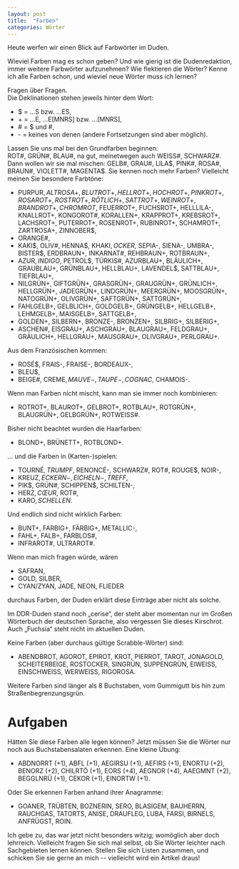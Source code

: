 ```yaml
---
layout: post
title:  "Farben"
categories: Wörter
---
```

Heute werfen wir einen Blick auf Farbwörter im Duden.

Wieviel Farben mag es schon geben? Und wie gierig ist die Dudenredaktion, immer weitere Farbwörter aufzunehmen? Wie flektieren die Wörter? Kenne ich alle Farben schon, und wieviel neue Wörter muss ich lernen?

Fragen über Fragen.  
Die Deklinationen stehen jeweils hinter dem Wort:
- $ = ...S bzw. ...ES,
- \+ = ...E, ...E[MNRS] bzw. ...[MNRS],
- \# = $ und #,
- \- = keines von denen (andere Fortsetzungen sind aber möglich).

Lassen Sie uns mal bei den Grundfarben beginnen:  
ROT#, GRÜN#, BLAU#, na gut, meinetwegen auch WEISS#, SCHWARZ#. Dann wollen wir sie mal mischen: GELB#, GRAU#, LILA$, PINK#, ROSA#, BRAUN#, VIOLETT#, MAGENTA$. Sie kennen noch mehr Farben? Vielleicht meinen Sie besondere Farbtöne:
- PURPUR$, ALTROSA+, BLUTROT+, HELLROT+, HOCHROT+, PINKROT+, ROSAROT+, ROSTROT+, RÖTLICH+, SATTROT+, WEINROT+, BRANDROT+, CHROMROT$, FEUERROT+, FUCHSROT+, HELLLILA-, KNALLROT+, KONGOROT#, KORALLEN+, KRAPPROT+, KREBSROT+, LACHSROT+, PUTERROT+, ROSENROT+, RUBINROT+, SCHAMROT+, ZARTROSA+, ZINNOBER$,
- ORANGE#,
- KAKI$, OLIV#, HENNA$, KHAKI$, OCKER$, SEPIA-, SIENA-, UMBRA-, BISTER$, ERDBRAUN+, INKARNAT#, REHBRAUN+, ROTBRAUN+,
- AZUR$, INDIGO$, PETROL$, TÜRKIS#, AZURBLAU+, BLÄULICH+, GRAUBLAU+, GRÜNBLAU+, HELLBLAU+, LAVENDEL$, SATTBLAU+, TIEFBLAU+,
- NILGRÜN+, GIFTGRÜN+, GRASGRÜN+, GRAUGRÜN+, GRÜNLICH+, HELLGRÜN+, JADEGRÜN+, LINDGRÜN+, MEERGRÜN+, MOOSGRÜN+, NATOGRÜN+, OLIVGRÜN+, SAFTGRÜN+, SATTGRÜN+,
- FAHLGELB+, GELBLICH+, GOLDGELB+, GRÜNGELB+, HELLGELB+, LEHMGELB+, MAISGELB+, SATTGELB+,
- GOLDEN+, SILBERN+, BRONZE-, BRONZEN+, SILBRIG+, SILBERIG+,
- ASCHEN#, EISGRAU+, ASCHGRAU+, BLAUGRAU+, FELDGRAU+, GRÄULICH+, HELLGRAU+, MAUSGRAU+, OLIVGRAU+, PERLGRAU+.

Aus dem Französischen kommen:
- ROSÉ$, FRAIS-, FRAISE-, BORDEAUX-,
- BLEU$,
- BEIGE#, CREME$, MAUVE-, TAUPE-, COGNAC$, CHAMOIS-.

Wenn man Farben nicht mischt, kann man sie immer noch kombinieren:
- ROTROT+, BLAUROT+, GELBROT+, ROTBLAU+, ROTGRÜN+, BLAUGRÜN+, GELBGRÜN+, ROTWEISS#.

Bisher nicht beachtet wurden die Haarfarben:
- BLOND+, BRÜNETT+, ROTBLOND+.

... und die Farben in (Karten-)spielen:
- TOURNÉ$, TRUMPF$, RENONCÉ-, SCHWARZ#, ROT#, ROUGE$, NOIR-,
- KREUZ$, ECKERN-, EICHELN-, TREFF$,
- PIK$, GRÜN#, SCHIPPEN$, SCHILTEN-,
- HERZ$, CŒUR$, ROT#,
- KARO$, SCHELLEN$.

Und endlich sind nicht wirklich Farben:
- BUNT+, FARBIG+, FÄRBIG+, METALLIC-,
- FAHL+, FALB+, FARBLOS#,
- INFRAROT#, ULTRAROT#.

Wenn man mich fragen würde, wären
- SAFRAN,
- GOLD, SILBER,
- CYAN/ZYAN, JADE, NEON, FLIEDER

durchaus Farben, der Duden erklärt diese Einträge aber nicht als solche.

Im DDR-Duden stand noch „cerise“, der steht aber momentan nur im Großen Wörterbuch der deutschen Sprache, also vergessen Sie dieses Kirschrot. Auch „Fuchsia“ steht nicht im aktuellen Duden.

Keine Farben (aber durchaus gültige Scrabble-Wörter) sind:
- ABENDBROT, AGOROT, EPIROT, KROT, PIERROT, TAROT, JONAGOLD, SCHEITERBEIGE, ROSTOCKER, SINGRÜN, SUPPENGRÜN, EIWEISS, EINSCHWEISS, WERWEISS, RIGOROSA.

Weitere Farben sind länger als 8 Buchstaben, vom Gummigutt bis hin zum Straßenbegrenzungsgrün.

# Aufgaben
Hätten Sie diese Farben alle legen können? Jetzt müssen Sie die Wörter nur noch aus Buchstabensalaten erkennen. Eine kleine Übung:
- ABDNORRT (+1), ABFL (+1), AEGIRSU (+1), AEFIRS (+1), ENORTU (+2), BENORZ (+2), CHILRTÖ (+1), EORS (+4), AEGNOR (+4), AAEGMNT (+2), BEGGLNRÜ (+1), CEKOR (+1), EINORTW (+1).

Oder Sie erkennen Farben anhand ihrer Anagramme:
- GOANER, TRÜBTEN, BOZNERIN, SERO, BLASIGEM, BAUHERRN, RAUCHGAS, TATORTS, ANISE, DRAUFLEG, LUBA, FARSI, BIRNELS, ANFRÜGST, ROIN.

Ich gebe zu, das war jetzt nicht besonders witzig; womöglich aber doch lehrreich. Vielleicht fragen Sie sich mal selbst, ob Sie Wörter leichter nach Sachgebieten lernen können. Stellen Sie sich Listen zusammen, und schicken Sie sie gerne an mich -- vielleicht wird ein Artikel draus!